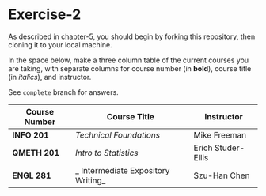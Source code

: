 # Exercise-2

As described in [chapter-5](https://info201-s17.github.io/book/introduction-to-git-and-github.html), you should begin by forking this repository, then cloning it to your local machine.

In the space below, make a three column table of the current courses you are taking, with separate columns for course number (in **bold**), course title (in _italics_), and instructor.

See `complete` branch for answers.

| Course Number | Course Title | Instructor |
| ------------- | ------------ | ---------- |
| **INFO 201** | _Technical Foundations_ | Mike Freeman|
| **QMETH 201** | _Intro to Statistics_ | Erich Studer-Ellis|
| **ENGL 281** | _ Intermediate Expository Writing_ | Szu-Han Chen |
